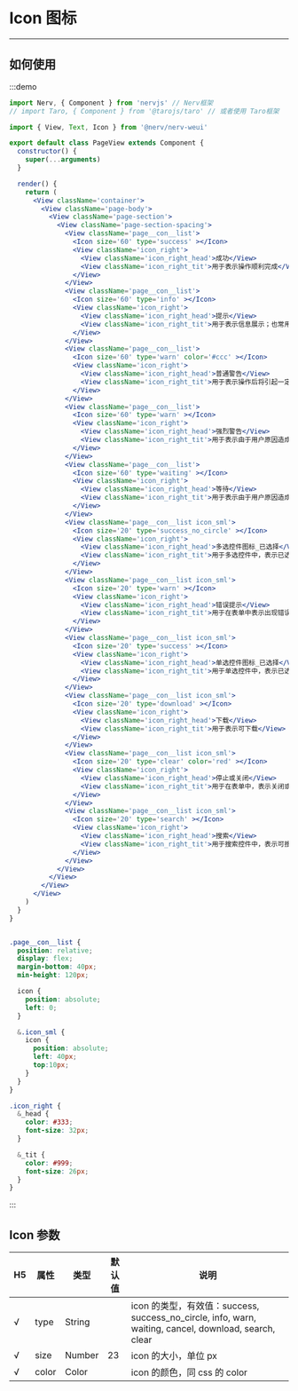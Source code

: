 # Icon 图标

----

## 如何使用

:::demo
```jsx
import Nerv, { Component } from 'nervjs' // Nerv框架
// import Taro, { Component } from '@tarojs/taro' // 或者使用 Taro框架

import { View, Text, Icon } from '@nerv/nerv-weui'

export default class PageView extends Component {
  constructor() {
    super(...arguments)
  }

  render() {
    return (
      <View className='container'>
        <View className='page-body'>
          <View className='page-section'>
            <View className='page-section-spacing'>
              <View className='page__con__list'>
                <Icon size='60' type='success' ></Icon>
                <View className='icon_right'>
                  <View className='icon_right_head'>成功</View>
                  <View className='icon_right_tit'>用于表示操作顺利完成</View>
                </View>
              </View>
              <View className='page__con__list'>
                <Icon size='60' type='info' ></Icon>
                <View className='icon_right'>
                  <View className='icon_right_head'>提示</View>
                  <View className='icon_right_tit'>用于表示信息展示；也常用于缺乏条件的操作拦截，提示用户所需信息</View>
                </View>
              </View>
              <View className='page__con__list'>
                <Icon size='60' type='warn' color='#ccc' ></Icon>
                <View className='icon_right'>
                  <View className='icon_right_head'>普通警告</View>
                  <View className='icon_right_tit'>用于表示操作后将引起一定后果的情况；也用于表示由于系统原因而造成的负向结果</View>
                </View>
              </View>
              <View className='page__con__list'>
                <Icon size='60' type='warn' ></Icon>
                <View className='icon_right'>
                  <View className='icon_right_head'>强烈警告</View>
                  <View className='icon_right_tit'>用于表示由于用户原因造成的负向结果；也用于表示操作后引起不可挽回的严重后果的情况</View>
                </View>
              </View>
              <View className='page__con__list'>
                <Icon size='60' type='waiting' ></Icon>
                <View className='icon_right'>
                  <View className='icon_right_head'>等待</View>
                  <View className='icon_right_tit'>用于表示由于用户原因造成的负向结果；也用于表示操作后引起不可挽回的严重后果的情况</View>
                </View>
              </View>
              <View className='page__con__list icon_sml'>
                <Icon size='20' type='success_no_circle' ></Icon>
                <View className='icon_right'>
                  <View className='icon_right_head'>多选控件图标_已选择</View>
                  <View className='icon_right_tit'>用于多选控件中，表示已选择该项目</View>
                </View>
              </View>
              <View className='page__con__list icon_sml'>
                <Icon size='20' type='warn' ></Icon>
                <View className='icon_right'>
                  <View className='icon_right_head'>错误提示</View>
                  <View className='icon_right_tit'>用于在表单中表示出现错误</View>
                </View>
              </View>
              <View className='page__con__list icon_sml'>
                <Icon size='20' type='success' ></Icon>
                <View className='icon_right'>
                  <View className='icon_right_head'>单选控件图标_已选择</View>
                  <View className='icon_right_tit'>用于单选控件中，表示已选择该项目</View>
                </View>
              </View>
              <View className='page__con__list icon_sml'>
                <Icon size='20' type='download' ></Icon>
                <View className='icon_right'>
                  <View className='icon_right_head'>下载</View>
                  <View className='icon_right_tit'>用于表示可下载</View>
                </View>
              </View>
              <View className='page__con__list icon_sml'>
                <Icon size='20' type='clear' color='red' ></Icon>
                <View className='icon_right'>
                  <View className='icon_right_head'>停止或关闭</View>
                  <View className='icon_right_tit'>用于在表单中，表示关闭或停止</View>
                </View>
              </View>
              <View className='page__con__list icon_sml'>
                <Icon size='20' type='search' ></Icon>
                <View className='icon_right'>
                  <View className='icon_right_head'>搜索</View>
                  <View className='icon_right_tit'>用于搜索控件中，表示可搜索</View>
                </View>
              </View>
            </View>
          </View>
        </View>
      </View>
    )
  }
}

```
```scss

.page__con__list {
  position: relative;
  display: flex;
  margin-bottom: 40px;
  min-height: 120px;

  icon {
    position: absolute;
    left: 0;
  }

  &.icon_sml {
    icon {
      position: absolute;
      left: 40px;
      top:10px;
    }
  }
}

.icon_right {
  &_head {
    color: #333;
    font-size: 32px;
  }

  &_tit {
    color: #999;
    font-size: 26px;
  }
}


```
:::

## Icon 参数

<!-- - [x] Be awesome
- [ ] Prepare dinner
  - [x] Research recipe
  - [ ] Buy ingredients
  - [ ] Cook recipe
- [ ] Sleep -->

| H5  | 属性  | 类型   | 默认值 | 说明                                                                                                  |
| --- | ----- | ------ | ------ | ----------------------------------------------------------------------------------------------------- |
| √   | type  | String |        | icon 的类型，有效值：success, success_no_circle, info, warn, waiting, cancel, download, search, clear |
| √   | size  | Number | 23     | icon 的大小，单位 px                                                                                  |
| √   | color | Color  |        | icon 的颜色，同 css 的 color                                                                          |
